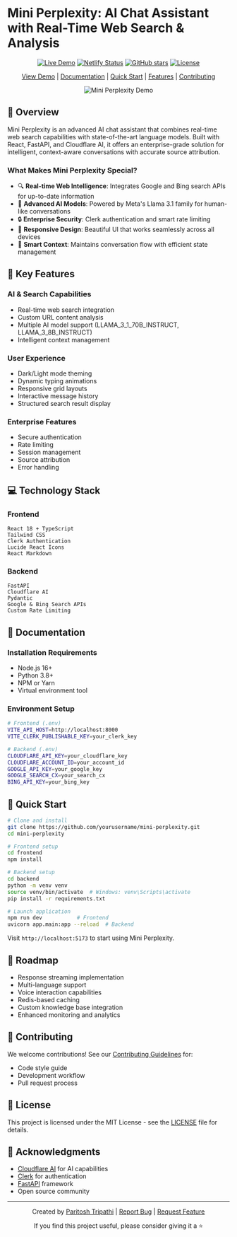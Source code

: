 # Mini Perplexity: AI Chat Assistant with Real-Time Web Search & Analysis

<div align="center">

[![Live Demo](https://img.shields.io/badge/Live-Demo-blue?style=flat-square)](https://mini-perplexity.netlify.app/)
[![Netlify Status](https://api.netlify.com/api/v1/badges/48d8733e-bef8-4967-a416-73c53bdb1ecf/deploy-status?style=flat-square)](https://app.netlify.com/sites/mini-perplexity/deploys)
[![GitHub stars](https://img.shields.io/github/stars/paritoshtripathi935/MiniPerplexity?style=flat-square)](https://github.com/paritoshtripathi935/MiniPerplexity/stargazers)
[![License](https://img.shields.io/badge/license-MIT-green?style=flat-square)](https://github.com/paritoshtripathi935/MiniPerplexity/blob/main/LICENSE)

[View Demo](https://mini-perplexity.netlify.app/) | [Documentation](#-documentation) | [Quick Start](#-quick-start) | [Features](#-key-features) | [Contributing](#-contributing)

![Mini Perplexity Demo](https://mini-perplexity.netlify.app/demo.gif)

</div>

## 🌟 Overview

Mini Perplexity is an advanced AI chat assistant that combines real-time web search capabilities with state-of-the-art language models. Built with React, FastAPI, and Cloudflare AI, it offers an enterprise-grade solution for intelligent, context-aware conversations with accurate source attribution.

### What Makes Mini Perplexity Special?

- 🔍 **Real-time Web Intelligence**: Integrates Google and Bing search APIs for up-to-date information
- 🤖 **Advanced AI Models**: Powered by Meta's Llama 3.1 family for human-like conversations
- 🔒 **Enterprise Security**: Clerk authentication and smart rate limiting
- 📱 **Responsive Design**: Beautiful UI that works seamlessly across all devices
- 🎯 **Smart Context**: Maintains conversation flow with efficient state management

## 🚀 Key Features

### AI & Search Capabilities
- Real-time web search integration
- Custom URL content analysis
- Multiple AI model support (LLAMA_3_1_70B_INSTRUCT, LLAMA_3_8B_INSTRUCT)
- Intelligent context management

### User Experience
- Dark/Light mode theming
- Dynamic typing animations
- Responsive grid layouts
- Interactive message history
- Structured search result display

### Enterprise Features
- Secure authentication
- Rate limiting
- Session management
- Source attribution
- Error handling

## 💻 Technology Stack

### Frontend
```
React 18 + TypeScript
Tailwind CSS
Clerk Authentication
Lucide React Icons
React Markdown
```

### Backend
```
FastAPI
Cloudflare AI
Pydantic
Google & Bing Search APIs
Custom Rate Limiting
```

## 📖 Documentation

### Installation Requirements
- Node.js 16+
- Python 3.8+
- NPM or Yarn
- Virtual environment tool

### Environment Setup
```bash
# Frontend (.env)
VITE_API_HOST=http://localhost:8000
VITE_CLERK_PUBLISHABLE_KEY=your_clerk_key

# Backend (.env)
CLOUDFLARE_API_KEY=your_cloudflare_key
CLOUDFLARE_ACCOUNT_ID=your_account_id
GOOGLE_API_KEY=your_google_key
GOOGLE_SEARCH_CX=your_search_cx
BING_API_KEY=your_bing_key
```

## 🚦 Quick Start

```bash
# Clone and install
git clone https://github.com/yourusername/mini-perplexity.git
cd mini-perplexity

# Frontend setup
cd frontend
npm install

# Backend setup
cd backend
python -m venv venv
source venv/bin/activate  # Windows: venv\Scripts\activate
pip install -r requirements.txt

# Launch application
npm run dev           # Frontend
uvicorn app.main:app --reload  # Backend
```

Visit `http://localhost:5173` to start using Mini Perplexity.

## 🔮 Roadmap

- Response streaming implementation
- Multi-language support
- Voice interaction capabilities
- Redis-based caching
- Custom knowledge base integration
- Enhanced monitoring and analytics

## 🤝 Contributing

We welcome contributions! See our [Contributing Guidelines](CONTRIBUTING.md) for:
- Code style guide
- Development workflow
- Pull request process

## 📄 License

This project is licensed under the MIT License - see the [LICENSE](LICENSE) file for details.

## 🙏 Acknowledgments

- [Cloudflare AI](https://developers.cloudflare.com/workers-ai/) for AI capabilities
- [Clerk](https://clerk.dev/) for authentication
- [FastAPI](https://fastapi.tiangolo.com/) framework
- Open source community

---

<div align="center">

Created by [Paritosh Tripathi](https://github.com/yourusername) | [Report Bug](https://github.com/yourusername/mini-perplexity/issues) | [Request Feature](https://github.com/yourusername/mini-perplexity/issues)

If you find this project useful, please consider giving it a ⭐️

</div>
